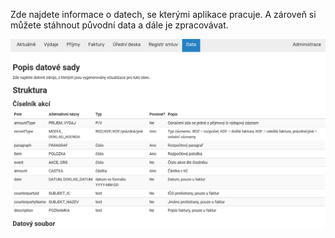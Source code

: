 Zde najdete informace o datech, se kterými aplikace pracuje. A zároveň si můžete stáhnout původní data a dále je zpracovávat. 

![Data_1](data_1.png)
